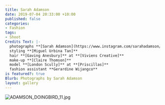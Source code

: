 ```yaml
---
title: Sarah Adamson
date: 2019-07-04 20:33:00 +10:00
published: false
categories:
- Fashion
tags:
- Shoot
Credits Text: |-
  photographs **[Sarah Adamson](https://www.instagram.com/sarahadamson/)** at **[Union Management](https://www.instagram.com/union_management/)**
  styling **[Miguel Urbina Tan]**
  hair **[Gaving Anesbury]** at **[Viviens Creative]**
  make-up **[Claire Thomson]**
  model **[London Scully]** at **[Priscillas]**
  fashion assistant **Gerardine Wijangco**
is featured?: true
Blurb: Photographs by Sarah Adamson
layout: gallery
---
```


![ADAMSON_DOINGBIRD_11.jpg](/uploads/ADAMSON_DOINGBIRD_11.jpg)